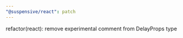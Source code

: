 ```yaml
---
"@suspensive/react": patch
---
```


refactor(react): remove experimental comment from DelayProps type
